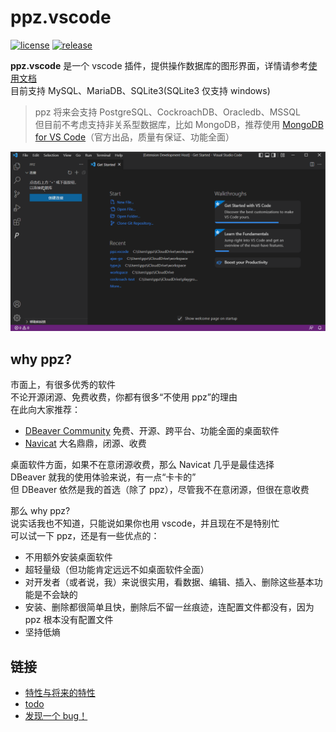 # ppz.vscode
[![license](https://img.shields.io/github/license/ppz-pro/ppz.vscode)](https://github.com/ppz-pro/ppz.vscode/blob/main/LICENSE)
[![release](https://img.shields.io/github/release/ppz-pro/ppz.vscode)](https://github.com/ppz-pro/ppz.vscode/releases)

**ppz.vscode** 是一个 vscode 插件，提供操作数据库的图形界面，详情请参考[使用文档](https://github.com/ppz-pro/ppz.vscode/wiki/%E4%BD%BF%E7%94%A8%E6%96%87%E6%A1%A3)  
目前支持 MySQL、MariaDB、SQLite3(SQLite3 仅支持 windows)  

> ppz 将来会支持 PostgreSQL、CockroachDB、Oracledb、MSSQL  
> 但目前不考虑支持非关系型数据库，比如 MongoDB，推荐使用 [MongoDB for VS Code](https://github.com/mongodb-js/vscode)（官方出品，质量有保证、功能全面）

![ppz.vscode](./assets/ppz.vscode.gif)

## why ppz?
市面上，有很多优秀的软件  
不论开源闭源、免费收费，你都有很多“不使用 ppz”的理由  
在此向大家推荐：
+ [DBeaver Community](https://dbeaver.io/) 免费、开源、跨平台、功能全面的桌面软件
+ [Navicat](https://navicat.com.cn/) 大名鼎鼎，闭源、收费

桌面软件方面，如果不在意闭源收费，那么 Navicat 几乎是最佳选择  
DBeaver 就我的使用体验来说，有一点“卡卡的”  
但 DBeaver 依然是我的首选（除了 ppz），尽管我不在意闭源，但很在意收费  

那么 why ppz?  
说实话我也不知道，只能说如果你也用 vscode，并且现在不是特别忙  
可以试一下 ppz，还是有一些优点的：
+ 不用额外安装桌面软件
+ 超轻量级（但功能肯定远远不如桌面软件全面）
+ 对开发者（或者说，我）来说很实用，看数据、编辑、插入、删除这些基本功能是不会缺的
+ 安装、删除都很简单且快，删除后不留一丝痕迹，连配置文件都没有，因为 ppz 根本没有配置文件
+ 坚持低熵

## 链接
+ [特性与将来的特性](https://github.com/ppz-pro/ppz.vscode/wiki/%E7%89%B9%E6%80%A7%E4%B8%8E%E5%B0%86%E6%9D%A5%E7%9A%84%E7%89%B9%E6%80%A7)
+ [todo](https://github.com/ppz-pro/ppz.vscode/wiki/todo)
+ [发现一个 bug！](https://github.com/ppz-pro/ppz.vscode/issues)